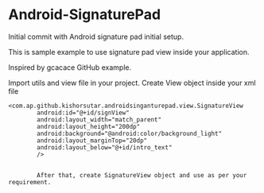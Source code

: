 # Android-SignaturePad
Initial commit with Android signature pad initial setup.

This is sample example to use signature pad view inside your application.

Inspired by gcacace GitHub example.

Import utils and view file in your project.
Create View object inside your xml file
```
<com.ap.github.kishorsutar.androidsinganturepad.view.SignatureView
        android:id="@+id/signView"
        android:layout_width="match_parent"
        android:layout_height="200dp"
        android:background="@android:color/background_light"
        android:layout_marginTop="20dp"
        android:layout_below="@+id/intro_text"
        />


        After that, create SignatureView object and use as per your requirement.


